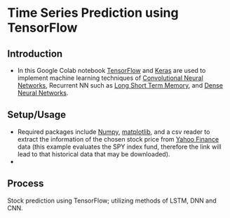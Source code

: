 # Time Series Prediction using TensorFlow

## Introduction
* In this Google Colab notebook [TensorFlow](https://www.tensorflow.org/) and [Keras](https://keras.io/) are used to implement machine learning techniques of [Convolutional Neural Networks](https://www.tensorflow.org/tutorials/images/cnn), Recurrent NN such as [Long Short Term Memory](https://www.tensorflow.org/api_docs/python/tf/keras/layers/LSTM?version=stable), and [Dense Neural Networks](https://www.tensorflow.org/api_docs/python/tf/keras/layers/Dense?version=stable).

## Setup/Usage
* Required packages include [Numpy](https://numpy.org/), [matplotlib](https://matplotlib.org/), and a csv reader to extract the information of the chosen stock price from [Yahoo Finance](https://finance.yahoo.com/quote/SPY/history?p=SPY) data (this example evaluates the SPY index fund, therefore the link will lead to that historical data that may be downloaded). 
* 

## Process

Stock prediction using TensorFlow; utilizing methods of LSTM, DNN and CNN.
